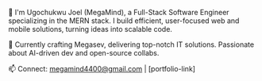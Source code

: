 👋 I'm Ugochukwu Joel (MegaMind), a Full-Stack Software Engineer specializing in the MERN stack. I build efficient, user-focused web and mobile solutions, turning ideas into scalable code.

🚀 Currently crafting Megasev, delivering top-notch IT solutions. Passionate about AI-driven dev and open-source collabs.

📫 Connect: megamind4400@gmail.com | [portfolio-link]
